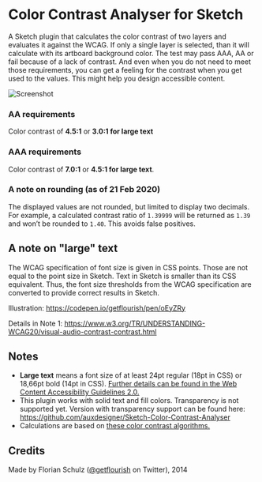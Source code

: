 # Color Contrast Analyser for Sketch

A Sketch plugin that calculates the color contrast of two layers and evaluates it against the WCAG. If only a single layer is selected, than it will calculate with its artboard background color. The test may pass AAA, AA or fail because of a lack of contrast. And even when you do not need to meet those requirements, you can get a feeling for the contrast when you get used to the values. This might help you design accessible content.

![Screenshot](https://github.com/getflourish/Sketch-Color-Contrast-Analyser/raw/master/Sketch-Color-Contrast.png)

### AA requirements
Color contrast of **4.5:1** or **3.0:1 for large text**

### AAA requirements
Color contrast of **7.0:1** or **4.5:1 for large text**.

### A note on rounding (as of 21 Feb 2020)
The displayed values are not rounded, but limited to display two decimals. For example, a calculated contrast ratio of `1.39999` will be returned as `1.39` and won’t be rounded to `1.40`. This avoids false positives. 

## A note on "large" text
The WCAG specification of font size is given in CSS points. Those are not equal to the point size in Sketch. Text in Sketch is smaller than its CSS equivalent. Thus, the font size thresholds from the WCAG specification are converted to provide correct results in Sketch. 

Illustration:
https://codepen.io/getflourish/pen/oEyZRy

Details in Note 1: 
https://www.w3.org/TR/UNDERSTANDING-WCAG20/visual-audio-contrast-contrast.html

## Notes
- **Large text** means a font size of at least 24pt regular (18pt in CSS) or 18,66pt bold (14pt in CSS).  [Further details can be found in the Web Content Accessibility Guidelines 2.0.](http://www.w3.org/WAI/WCAG20/quickref/#qr-visual-audio-contrast-contrast)
- This plugin works with solid text and fill colors. Transparency is not supported yet. Version with transparency support can be found here: https://github.com/auxdesigner/Sketch-Color-Contrast-Analyser
- Calculations are based on [these color contrast algorithms.](http://gmazzocato.altervista.org/colorwheel/algo.php)

## Credits
Made by Florian Schulz ([@getflourish](https://twitter.com/getflourish) on Twitter), 2014
